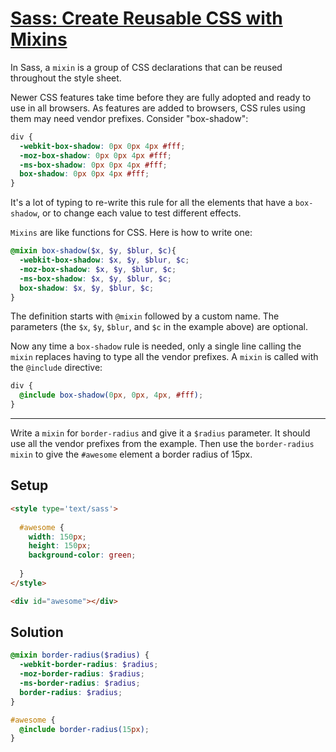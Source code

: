 # [Sass: Create Reusable CSS with Mixins](https://learn.freecodecamp.org/front-end-libraries/sass/create-reusable-css-with-mixins)

In Sass, a `mixin` is a group of CSS declarations that can be reused throughout the style sheet.

Newer CSS features take time before they are fully adopted and ready to use in all browsers. As features are added to browsers, CSS rules using them may need vendor prefixes. Consider "box-shadow":

```css
div {
  -webkit-box-shadow: 0px 0px 4px #fff;
  -moz-box-shadow: 0px 0px 4px #fff;
  -ms-box-shadow: 0px 0px 4px #fff;
  box-shadow: 0px 0px 4px #fff;
}
```

It's a lot of typing to re-write this rule for all the elements that have a `box-shadow`, or to change each value to test different effects.

`Mixins` are like functions for CSS. Here is how to write one:

```scss
@mixin box-shadow($x, $y, $blur, $c){ 
  -webkit-box-shadow: $x, $y, $blur, $c;
  -moz-box-shadow: $x, $y, $blur, $c;
  -ms-box-shadow: $x, $y, $blur, $c;
  box-shadow: $x, $y, $blur, $c;
}
```

The definition starts with `@mixin` followed by a custom name. The parameters (the `$x`, `$y`, `$blur`, and `$c` in the example above) are optional.

Now any time a `box-shadow` rule is needed, only a single line calling the `mixin` replaces having to type all the vendor prefixes. A `mixin` is called with the `@include` directive:

```scss
div {
  @include box-shadow(0px, 0px, 4px, #fff);
}
```

---

Write a `mixin` for `border-radius` and give it a `$radius` parameter. It should use all the vendor prefixes from the example. Then use the `border-radius mixin` to give the `#awesome` element a border radius of 15px.

## Setup
```html
<style type='text/sass'>
  
  #awesome {
    width: 150px;
    height: 150px;
    background-color: green;
    
  }
</style>

<div id="awesome"></div>
```

## Solution
```scss
@mixin border-radius($radius) {
  -webkit-border-radius: $radius;
  -moz-border-radius: $radius;
  -ms-border-radius: $radius;
  border-radius: $radius;
}

#awesome {
  @include border-radius(15px);
}
```